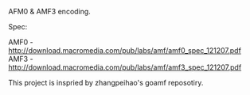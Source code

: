 AFM0 & AMF3 encoding.

Spec:

AMF0 - http://download.macromedia.com/pub/labs/amf/amf0_spec_121207.pdf
AMF3 - http://download.macromedia.com/pub/labs/amf/amf3_spec_121207.pdf

This project is inspried by zhangpeihao's goamf reposotiry.
